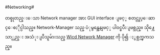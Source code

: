 #Networking#

တစ္ခုတည္းေသာ Network manager အား GUI interface ျဖင့္ စတင္လုပ္ေဆာင္ေစႏိုင္ပါသည္။ Network-Manager သည္ ပံုမွန္အေနျဖင့္ ပါ၀င္ၿပီးျဖစ္သည္။ သို႔ေသာ္လည္း အသံုးျပဳသူမ်ားသည္ [Wicd Network Manager](http://wicd.sourceforge.net/)  ကို ပို၍ ႏွစ္သက္ၾကသည္။
